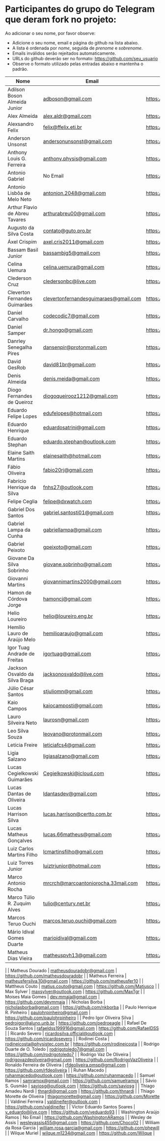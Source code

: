 ﻿# Participantes do grupo do Telegram que deram fork no projeto:

Ao adicionar o seu nome, por favor observe:

* Adicione o seu nome, email e página do github na lista abaixo.
* A lista é ordenada por *nome*, seguida de *prenome* e *sobrenome*.
* Emails inválidos serão rejeitados automaticamente.
* URLs do github deverão ser no formato: https://github.com/seu_usuario
* Observe o formato utilizado pelas entradas abaixo e mantenha o padrão.

| Nome                          | Email                                 | Github Page                           |
| ----------------------------- | ------------------------------------- | ------------------------------------- |
| Adilson Boson Almeida Junior  | adboson@gmail.com                     | https://github.com/adboson            |
| Alex Almeida                  | alex.aldr@gmail.com                   | https://github.com/alexaldr           |
| Alexsandro Felix              | felix@ffelix.eti.br                   | https://github.com/asfelix            |
| Anderson Unsonst              | andersonunsonst@gmail.com             | https://github.com/andersonunsonst    |
| Anthony Louis G. Ferreira     | anthony.physis@gmail.com              | https://github.com/anthonyfisicabsb   |
| Antonio Gabriel               | No Email                              | https://github.com/presstart          |
| Antonio Lisbôa de Melo Neto   | antonion.2048@gmail.com               | https://github.com/Note45             |
| Arthur Flavio de Abreu Tavares| arthurabreu00@gmail.com               | https://github.com/arthurabreu00      |
| Augusto da Silva Costa        | contato@guto.pro.br                   | https://github.com/gutocosta          |
| Áxel Crispim                  | axel.cris2011@gmail.com               | https://github.com/ZartRock           |
| Bassam Basil Junior           | bassambjg5@gmail.com                  | https://github.com/Bassambj           |
| Celina Uemura                 | celina.uemura@gmail.com               | https://github.com/cezinha            |
| Clederson Cruz                | cledersonbc@live.com                  | https://github.com/Cledersonbc        |
| Cleverton Fernandes Guimarães | clevertonfernandesguimaraes@gmail.com | https://github.com/cfguimaraes        |
| Daniel Carvalho               | codecodic7@gmail.com                  | https://github.com/KDEboy             |
| Daniel Samper                 | dr.hongo@gmail.com                    | https://github.com/daniel-samper      |
| Danrley Senegalha Pires       | dansenpir@protonmail.com              | https://github.com/dansenpir          |
| David GesRob                  | david81br@gmail.com                   | https://github.com/david81brs         |
| Denis Almeida                 | denis.meida@gmail.com                 | https://github.com/denisvba           |
| Diogo Fernandes de Queiroz    | diogoqueirooz1212@gmail.com           | https://github.com/Diogo-Queiroz      |
| Eduardo Felipe Lopes          | edufelopes@hotmail.com                | https://github.com/raikon55           |
| Eduardo Henrique              | eduardosatrini@gmail.com              | https://github.com/satrini            |
| Eduardo Stephan               | eduardo.stephan@outlook.com           | https://github.com/edustephan         |
| Elaine Saith Martins          | elainesaith@hotmail.com               | https://github.com/elainesaith        |
| Fábio Oliveira                | fabio20rj@gmail.com                   | https://github.com/ffabiorj           |
| Fabrício Henrique da Silva    | fnhs27@outlook.com                    | https://github.com/Fabricio967        |
| Felipe Ceglia                 | felipe@dxwatch.com                    | https://github.com/mehale             |
| Gabriel Dos Santos            | gabriel.santosti01@gmail.com          | https://github.com/GabrielDS          |
| Gabriel Lampa da Cunha        | gabriellampa@gmail.com                | https://github.com/icaroraci/         |
| Gabriel Peixoto               | gpeixoto@gmail.com                    | https://github.com/neuraman           |
| Giovane Da Silva Sobrinho     | giovane.sobrinho@gmail.com            | https://github.com/eu447              |
| Giovanni Martins              | giovannimartins2000@gmail.com         | https://github.com/GiovanniSM20       |
| Hamon de Córdova Jorge        | hamoncj@gmail.com                     | https://github.com/hamonCordova       |
| Helio Loureiro                | helio@loureiro.eng.br                 | https://github.com/helioloureiro      |
| Hemílio Lauro de Araújo Melo  | hemilioaraujo@gmail.com               | https://github.com/hemilioaraujo      |
| Igor Tuag Andrade de Freitas  | igortuag@gmail.com                    | https://github.com/igortuag           |
| Jackson Osvaldo da Silva Braga| jacksonosvaldo@live.com               | https://github.com/JacksonOsvaldo     |
| Júlio César Santos            | stjuliomn@gmail.com                   | https://github.com/juliocst           |
| Kaio Campos                   | kaiocamposti@gmail.com                | https://github.com/kaiocampos         |
| Lauro Silveira Neto           | laurosn@gmail.com                     | https://github.com/laurosn            |
| Leo Silva Souza               | leovano@protonmail.com                | https://github.com/leovano            |
| Letícia Freire                | leticiafcs4@gmail.com                 | https://github.com/leticia-freire     |
| Ligia Salzano                 | ligiasalzano@gmail.com                | https://github.com/ligiasalzano       |
| Lucas Cegielkowski Guimarães  | Cegielkowski@icloud.com               | https://github.com/Cegielkowski       |
| Lucas Dantas de Oliveira      | ldantasdev@gmail.com                  | https://github.com/lucantas           |
| Lucas Harrison Silva          | lucas.harrison@certto.com.br          | https://github.com/Harrisoned         |
| Lucas Matheus Gonçalves       | lucas.66matheus@gmail.com             | https://github.com/LucasGon7          |
| Luiz Carlos Martins Filho     | lcmartinsfilho@gmail.com              | https://github.com/luizcmf            |
| Luiz Torres Junior            | luiztrjunior@hotmail.com              | https://github.com/luiztorresjr       |
| Marco Antonio Rocha           | mrcrch@marcoantoniorocha.33mail.com   | https://github.com/mrcrch             |
| Marco Túlio R. Zuquim Alves   | tulio@century.net.br                  | https://github.com/Zuquim             |
| Marcos Teruo Ouchi            | marcos.teruo.ouchi@gmail.com          | https://github.com/nixware            |
| Mário Idival Gomes Duarte     | marioidival@gmail.com                 | https://github.com/marioidival        |
| Matheus Dias Vieira           | matheuspvh13@gmail.com                | https://github.com/koalapvh13
|
| Matheus Dourado               | matheusdouradobr@gmail.com            | https://github.com/matheusdouradobr   | 
| Matheus Ferreira              | matheusfersilva.10@gmail.com          | https://github.com/matheusfer10       |
| Mattheus Couto                | matius.couto@gmail.com                | https://github.com/Matiusco           |
| Max Sylver                    | maxsylver@outlook.com                 | https://github.com/MaxTgr             |
| Moises Maia Gomes             | dev.mmaia@gmail.com                   | https://github.com/devmmaia           |
| Nicholas Borba                | nicholasborba@gmail.com               | https://github.com/nkborba            |
| Paulo Henrique R. Pinheiro    | paulohrpinheiro@gmail.com             | https://github.com/paulohrpinheiro    |
| Pedro Igor Oliveira Silva     | pedroigor@aluno.unb.br                | https://github.com/pedroeagle         |
| Rafael De Souza Santos        | rafaeldss199916@gmail.com             | https://github.com/RafaelDSS          |
| Ricardo Severo                | ricardosilva.official@outlook.com     | https://github.com/ricardosevero      |
| Rodinei Costa                 | rodineicosta@physistec.com.br         | https://github.com/rodineicosta       |
| Rodrigo Duarte de O. Toledo   | rodrigotoledo7@gmail.com              | https://github.com/rodrigotoledo7     |
| Rodrigo Vaz De Oliveira       | rodrigovazdeoliveira@gmail.com        | https://github.com/RodrigoVazOliveira |
| Ronaldo Ferreira de Oliveira  | rfdeoliveira.pmsp@gmail.com           | https://github.com/rfdeoliveira       |
| Ruhan Macedo                  | ruhanmacedo@outlook.com               | https://github.com/ruhanmacedo        |
| Samuel Ramos                  | samramox@gmail.com                    | https://github.com/samuelramox        |
| Sávio S. Gusmão               | saviosg@outlook.com                   | https://github.com/saviosg            |
| Thiago Amadeu Nardi           | thnardi@gmail.com                     | https://github.com/thnardi            |
| Thiago Morette de Oliveira    | thiagomorette@gmail.com               | https://github.com/Morette            |
| Valdinei Ferreira             | valdineifer@outlook.com               | https://github.com/valdineifer        |
| Victor Eduardo Santos Soares  | v_eduardo@live.com                    | https://github.com/veduardo93         |
| Washington Araújo Ramos       | No Email                              | https://github.com/WashingtonARamos   |
| Wesley de Assis               | wesleyassis455@gmail.com              | https://github.com/Choco02            |
| William da Rosa Garcia        | william.rosa.garcia@gmail.com         | https://github.com/phewill            |
| Wilque Muriel                 | wilque.m1234@gmail.com                | https://github.com/Wilque             |
